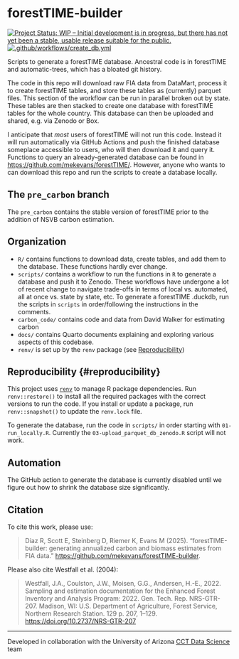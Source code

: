 # forestTIME-builder

<!-- badges: start -->

[![Project Status: WIP – Initial development is in progress, but there has not yet been a stable, usable release suitable for the public.](https://www.repostatus.org/badges/latest/wip.svg)](https://www.repostatus.org/#wip) [![.github/workflows/create_db.yml](https://github.com/mekevans/forestTIME-builder/actions/workflows/create_db.yml/badge.svg)](https://github.com/mekevans/forestTIME-builder/actions/workflows/create_db.yml)

<!-- badges: end -->

Scripts to generate a forestTIME database.
Ancestral code is in forestTIME and automatic-trees, which has a bloated git history.

The code in this repo will download raw FIA data from DataMart, process it to create forestTIME tables, and store these tables as (currently) parquet files.
This section of the workflow can be run in parallel broken out by state.
These tables are then stacked to create one database with forestTIME tables for the whole country.
This database can then be uploaded and shared, e.g. via Zenodo or Box.

I anticipate that *most* users of forestTIME will not run this code.
Instead it will run automatically via GitHub Actions and push the finished database someplace accessible to users, who will then download it and query it.
Functions to query an already-generated database can be found in <https://github.com/mekevans/forestTIME/>.
However, anyone who wants to can download this repo and run the scripts to create a database locally.

## The `pre_carbon` branch

The `pre_carbon` contains the stable version of forestTIME prior to the addition of NSVB carbon estimation.

## Organization

-   `R/` contains functions to download data, create tables, and add them to the database. These functions hardly ever change.
-   `scripts/` contains a workflow to run the functions in `R` to generate a database and push it to Zenodo. These workflows have undergone a lot of recent change to navigate trade-offs in terms of local vs. automated, all at once vs. state by state, etc. To generate a forestTIME .duckdb, run the scripts in `scripts` in order/following the instructions in the comments.
-   `carbon_code/` contains code and data from David Walker for estimating carbon
-   `docs/` contains Quarto documents explaining and exploring various aspects of this codebase.
-   `renv/` is set up by the `renv` package (see [Reproducibility](#reproducibility))

## Reproducibility {#reproducibility}

This project uses [`renv`](https://rstudio.github.io/renv/articles/renv.html) to manage R package dependencies.
Run `renv::restore()` to install all the required packages with the correct versions to run the code.
If you install or update a package, run `renv::snapshot()` to update the `renv.lock` file.

To generate the database, run the code in `scripts/` in order starting with `01-run_locally.R`.
Currently the `03-upload_parquet_db_zenodo.R` script will not work.

## Automation

The GitHub action to generate the database is currently disabled until we figure out how to shrink the database size significantly.

## Citation

To cite this work, please use:

> Diaz R, Scott E, Steinberg D, Riemer K, Evans M (2025).
> “forestTIME-builder: generating annualized carbon and biomass estimates from FIA data.” <https://github.com/mekevans/forestTIME-builder>.

Please also cite Westfall et al. (2004):

> Westfall, J.A., Coulston, J.W., Moisen, G.G., Andersen, H.-E., 2022.
> Sampling and estimation documentation for the Enhanced Forest Inventory and Analysis Program: 2022.
> Gen. Tech.
> Rep. NRS-GTR-207.
> Madison, WI: U.S. Department of Agriculture, Forest Service, Northern Research Station.
> 129 p. 207, 1–129.
> <https://doi.org/10.2737/NRS-GTR-207>

<!--
## Automation and Zenodo push

-   These scripts run automatically via GitHub actions, currently on a push to this branch. This can be updated to a scheduled job.
-   One workflow runs for each state, generating state-level database tables which are stored as .parquet files. The .parquet files are stored as GitHub artifacts. A final workflow runs to stack all of the state-level tables into one database, which is uploaded to a Zenodo archive. This is currently private, located at: <https://zenodo.org/records/13377070>. This can be updated to a public archive when we are ready.
-   To set up a push to Zenodo from GitHub actions, generate a Zenodo token in your Zenodo account and supply this as an environment variable as an Actions secret in the GitHub repository.
-->

------------------------------------------------------------------------

Developed in collaboration with the University of Arizona [CCT Data Science](https://datascience.cct.arizona.edu/) team
